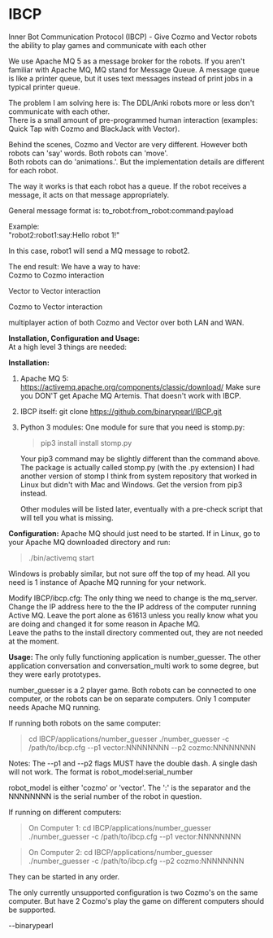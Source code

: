 # IBCP
Inner Bot Communication Protocol (IBCP) - Give Cozmo and Vector robots the ability to play games and communicate with each other

We use Apache MQ 5 as a message broker for the robots.  If you aren't familiar with Apache MQ, MQ stand for Message Queue.
A message queue is like a printer queue, but it uses text messages instead of print jobs in a typical printer queue.

The problem I am solving here is:  The DDL/Anki robots more or less don't communicate with each other.  
There is a small amount of pre-programmed human interaction (examples:  Quick Tap with Cozmo and BlackJack with Vector).

Behind the scenes, Cozmo and Vector are very different.  However both robots can 'say' words.  Both robots can 'move'.  
Both robots can do 'animations.'.  But the implementation details are different for each robot.

The way it works is that each robot has a queue.  If the robot receives a message, it acts on that message appropriately.

General message format is:  to_robot:from_robot:command:payload

Example:  
"robot2:robot1:say:Hello robot 1!"

In this case, robot1 will send a MQ message to robot2.  

The end result:  We have a way to have:  
Cozmo to Cozmo interaction   

Vector to Vector interaction  

Cozmo to Vector interaction

multiplayer action of both Cozmo and Vector over both LAN and WAN.

**Installation, Configuration and Usage:**  
At a high level 3 things are needed:

**Installation:**
1.  Apache MQ 5:  
    https://activemq.apache.org/components/classic/download/
    Make sure you DON'T get Apache MQ Artemis.  That doesn't work with IBCP.

2.  IBCP itself:
    git clone https://github.com/binarypearl/IBCP.git

3.  Python 3 modules:
    One module for sure that you need is stomp.py:
    > pip3 install install stomp.py

    Your pip3 command may be slightly different than the command above.  The package is actually called stomp.py (with the .py extension)
    I had another version of stomp I think from system repository that worked in Linux but didn't with Mac and Windows.  Get the version
    from pip3 instead.

    Other modules will be listed later, eventually with a pre-check script that will tell you what is missing.

**Configuration:**
Apache MQ should just need to be started.  If in Linux, go to your Apache MQ downloaded directory and run:
> ./bin/activemq start

Windows is probably similar, but not sure off the top of my head.  All you need is 1 instance of Apache MQ running for your network.

Modify IBCP/ibcp.cfg:
The only thing we need to change is the mq_server.  Change the IP address here to the the IP address of the computer running Active MQ.
Leave the port alone as 61613 unless you really know what you are doing and changed it for some reason in Apache MQ.  
Leave the paths to the install directory commented out, they are not needed at the moment.

**Usage:**
The only fully functioning application is number_guesser.  The other application conversation and conversation_multi work to some
degree, but they were early prototypes.

number_guesser is a 2 player game.  Both robots can be connected to one computer, or the robots can be on separate computers.
Only 1 computer needs Apache MQ running.

If running both robots on the same computer:

> cd IBCP/applications/number_guesser
> ./number_guesser -c /path/to/ibcp.cfg --p1 vector:NNNNNNNN --p2 cozmo:NNNNNNNN

Notes:  The --p1 and --p2 flags MUST have the double dash.  A single dash will not work.
The format is robot_model:serial_number

robot_model is either 'cozmo' or 'vector'.  The ':' is the separator and the NNNNNNNN is the serial number of the robot in question.

If running on different computers:
> On Computer 1:
> cd IBCP/applications/number_guesser
> ./number_guesser -c /path/to/ibcp.cfg --p1 vector:NNNNNNNN

> On Computer 2:
> cd IBCP/applications/number_guesser
> ./number_guesser -c /path/to/ibcp.cfg --p2 cozmo:NNNNNNNN

They can be started in any order.  

The only currently unsupported configuration is two Cozmo's on the same computer.  But have 2 Cozmo's play the game on different
computers should be supported.

--binarypearl
